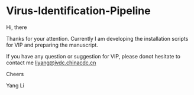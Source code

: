 # Virus-Identification-Pipeline
Hi, there

  Thanks for your attention. Currently I am developing the installation scripts for VIP and preparing the manuscript.
  
  If you have any question or suggestion for VIP, please donot hesitate to contact me liyang@ivdc.chinacdc.cn
  
Cheers

Yang Li
